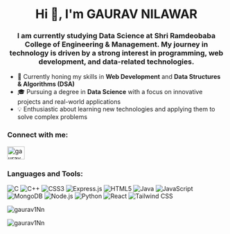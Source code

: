 <h1 align="center">Hi 👋, I'm GAURAV NILAWAR</h1>
<h3 align="center">
  I am currently studying Data Science at Shri Ramdeobaba College of Engineering & Management. My journey in technology is driven by a strong interest in programming, web development, and data-related technologies.
</h3>

- 🌱 Currently honing my skills in **Web Development** and **Data Structures & Algorithms (DSA)**
- 🎓 Pursuing a degree in **Data Science** with a focus on innovative projects and real-world applications
- 💡 Enthusiastic about learning new technologies and applying them to solve complex problems

<h3 align="left">Connect with me:</h3>
<p align="left">
  <a href="https://linkedin.com/in/gauravnilawar" target="blank">
    <img align="center" src="https://raw.githubusercontent.com/rahuldkjain/github-profile-readme-generator/master/src/images/icons/Social/linked-in-alt.svg" alt="gaurav nilawar" height="30" width="40" />
  </a>
</p>

<h3 align="left">Languages and Tools:</h3>
<p align="left">
  <img src="https://img.shields.io/badge/C-%2300599C.svg?style=for-the-badge&logo=c&logoColor=white" alt="C" />
  <img src="https://img.shields.io/badge/C%2B%2B-%2300599C.svg?style=for-the-badge&logo=c%2B%2B&logoColor=white" alt="C++" />
  <img src="https://img.shields.io/badge/CSS3-%231572B6.svg?style=for-the-badge&logo=css3&logoColor=white" alt="CSS3" />
  <img src="https://img.shields.io/badge/Express.js-%23000000.svg?style=for-the-badge&logo=express&logoColor=white" alt="Express.js" />
  <img src="https://img.shields.io/badge/HTML5-%23E34F26.svg?style=for-the-badge&logo=html5&logoColor=white" alt="HTML5" />
  <img src="https://img.shields.io/badge/Java-%23ED8B00.svg?style=for-the-badge&logo=java&logoColor=white" alt="Java" />
  <img src="https://img.shields.io/badge/JavaScript-%23F7DF1E.svg?style=for-the-badge&logo=javascript&logoColor=black" alt="JavaScript" />
  <img src="https://img.shields.io/badge/MongoDB-%2347A248.svg?style=for-the-badge&logo=mongodb&logoColor=white" alt="MongoDB" />
  <img src="https://img.shields.io/badge/Node.js-%23339933.svg?style=for-the-badge&logo=node.js&logoColor=white" alt="Node.js" />
  <img src="https://img.shields.io/badge/Python-%233776AB.svg?style=for-the-badge&logo=python&logoColor=white" alt="Python" />
  <img src="https://img.shields.io/badge/React-%2361DAFB.svg?style=for-the-badge&logo=react&logoColor=white" alt="React" />
  <img src="https://img.shields.io/badge/Tailwind%20CSS-%2338B2AC.svg?style=for-the-badge&logo=tailwind-css&logoColor=white" alt="Tailwind CSS" />
</p>

<p><img align="center" src="https://github-readme-stats.vercel.app/api/top-langs?username=gaurav1Nn&show_icons=true&locale=en&layout=compact" alt="gaurav1Nn" /></p>



<p><img align="center" src="https://github-readme-streak-stats.herokuapp.com/?user=gaurav1Nn&" alt="gaurav1Nn" /></p>
